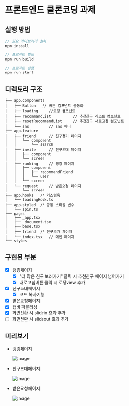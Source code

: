 # 프론트엔드 클론코딩 과제

## 실행 방법

```javascript
// 필요 라이브러리 설치
npm install

// 프로젝트 빌드
npm run build

// 프로젝트 실행
npm run start
```

## 디렉토리 구조

```
├── app.components
│   ├── Button   // 버튼 컴포넌트 공통화
│   ├── loading     //로딩 컴포넌트
│   ├── recommandList          // 추천친구 리스트 컴포넌트
│   ├── resetRecommandList     // 추천친구 새로고침 컴포넌트
│   └── sns         // sns 배너
├── app.feature
│   ├── friend      // 친구찾기 페이지
│   │   └── component
│   │       └── search
│   ├── invite      // 친구초대 페이지
│   │   ├── component
│   │   └── screen
│   ├── ranking     // 랭킹 페이지
│   │   ├── component
│   │   │   ├── recommandFriend
│   │   │   └── user
│   │   └── screen
│   └── request     // 받은요청 페이지
│       └── screen
├── app.hooks   // 커스텀훅
│   └── loadingHook.ts
├── app.styled  // 공통 스타일 변수
│   └── spin.ts
├── pages
│   ├── _app.tsx
│   ├── _document.tsx
│   ├── base.tsx
│   ├── friend  // 친구추가 페이지
│   └── index.tsx   // 메인 페이지
└── styles
```

## 구현된 부분

- [x] 랭킹페이지
  - [x] "더 많은 친구 보러가기" 클릭 시 추천친구 페이지 넘어가기
  - [x] 새로고침버튼 클릭 시 로딩view 추가
- [x] 친구초대페이지
  - [x] 코드 복사기능
- [x] 받은요청페이지
- [x] 탭바 퍼블리싱
- [x] 화면전환 시 slidein 효과 추가
- [ ] 화면전환 시 slideout 효과 추가

## 미리보기

- 랭킹페이지

  ![image](https://user-images.githubusercontent.com/127822057/225783204-3115a46b-f448-4615-af25-18c1f9db54ef.png)

- 친구초대페이지

  ![image](https://user-images.githubusercontent.com/127822057/225783294-59e8edc5-f588-4077-90a1-9d500327000e.png)

- 받은요청페이지

  ![image](https://user-images.githubusercontent.com/127822057/225783341-0244fd86-ca94-477c-88a1-d032096704c6.png)
